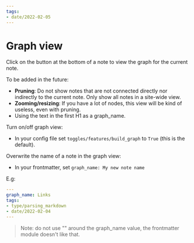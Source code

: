 ```yaml
---
tags:
- date/2022-02-05
---
```

   
# Graph view   
Click on the button at the bottom of a note to view the graph for the current note.   
   
To be added in the future:   
   
- **Pruning**: Do not show notes that are not connected directly nor indirectly to the current note. Only show all notes in a site-wide view.   
- **Zooming/resizing**: If you have a lot of nodes, this view will be kind of useless, even with pruning.   
- Using the text in the first H1 as a graph_name.   
   
Turn on/off graph view:   
   
- In your config file set `toggles/features/build_graph` to `True` (this is the default).   
   
Overwrite the name of a note in the graph view:   
   
- In your frontmatter, set `graph_name: My new note name`   
   
E.g:   
``` yaml
---
graph_name: Links
tags: 
- type/parsing_markdown
- date/2022-02-04
---
```
   
   
> Note: do not use "" around the graph_name value, the frontmatter module doesn't like that.